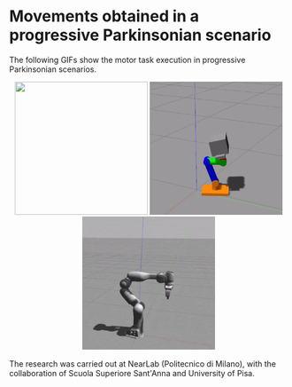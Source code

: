 # Movements obtained in a progressive Parkinsonian scenario
The following GIFs show the motor task execution in progressive Parkinsonian scenarios.

<p align="center">
  <img src="[https://github.com/marcobiasizzo/flex-suppl-material/blob/main/videos/rrbot.gif](https://github.com/marcobiasizzo/multiarea_PD_motortask/blob/main/videos/joint_motion_sel_-0.1.gif)" width="240" height="240" /> <img src="https://github.com/marcobiasizzo/flex-suppl-material/blob/main/videos/jump.gif" width="240" height="240" /> <img src="https://github.com/marcobiasizzo/flex-suppl-material/blob/main/videos/panda.gif" width="240" height="240" />
</p>

The research was carried out at NearLab (Politecnico di Milano), with the collaboration of Scuola Superiore Sant'Anna and University of Pisa.
